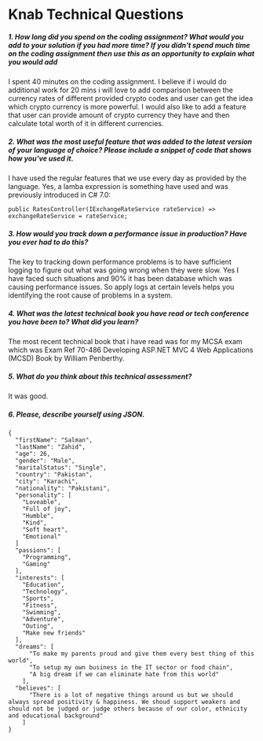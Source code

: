 # Knab Technical Questions

##### 1. How long did you spend on the coding assignment? What would you add to your solution if you had more time? If you didn't spend much time on the coding assignment then use this as an opportunity to explain what you would add

I spent 40 minutes on the coding assignment. I believe if i would do additional work for 20 mins i will love to add comparison between the currency rates of different provided crypto codes and user can get the idea which crypto currency is more powerful. I would also like to add a feature that user can provide amount of crypto currency they have and then calculate total worth of it in different currencies.

##### 2. What was the most useful feature that was added to the latest version of your language of choice? Please include a snippet of code that shows how you've used it.

I have used the regular features that we use every day as provided by the language. Yes, a lamba expression is something have used and was previously introduced in C# 7.0:

`public RatesController(IExchangeRateService rateService) => exchangeRateService = rateService;`

##### 3. How would you track down a performance issue in production? Have you ever had to do this?

The key to tracking down performance problems is to have sufficient logging to figure out what was going wrong when they were slow. 
Yes I have faced such situations and 90% it has been database which was causing performance issues. So apply logs at certain levels helps you identifying the root cause of problems in a system.

##### 4. What was the latest technical book you have read or tech conference you have been to? What did you learn?

The most recent technical book that i have read was for my MCSA exam which was Exam Ref 70-486 Developing ASP.NET MVC 4 Web Applications (MCSD)
Book by William Penberthy.

##### 5. What do you think about this technical assessment?

It was good.

##### 6. Please, describe yourself using JSON.

```
{
  "firstName": "Salman",
  "lastName": "Zahid",
  "age": 26,
  "gender": "Male",
  "maritalStatus": "Single",
  "country": "Pakistan",
  "city": "Karachi",
  "nationality": "Pakistani",
  "personality": [
    "Loveable",
    "Full of joy",
    "Humble",
    "Kind",
    "Soft heart",
    "Emotional"
  ]
  "passions": [
    "Programming",
    "Gaming"  
  ],
  "interests": [
    "Education",
    "Technology",
    "Sports",
    "Fitness",
    "Swimming",
    "Adventure",
    "Outing",
    "Make new friends"
  ],
  "dreams": [      
      "To make my parents proud and give them every best thing of this world",
      "To setup my own business in the IT sector or food chain",
      "A big dream if we can eliminate hate from this world"
    ],
  "believes": [
      "There is a lot of negative things around us but we should always spread positivity & happiness. We shoud support weakers and should not be judged or judge others because of our color, ethnicity and educational background"
    ]
}
```
